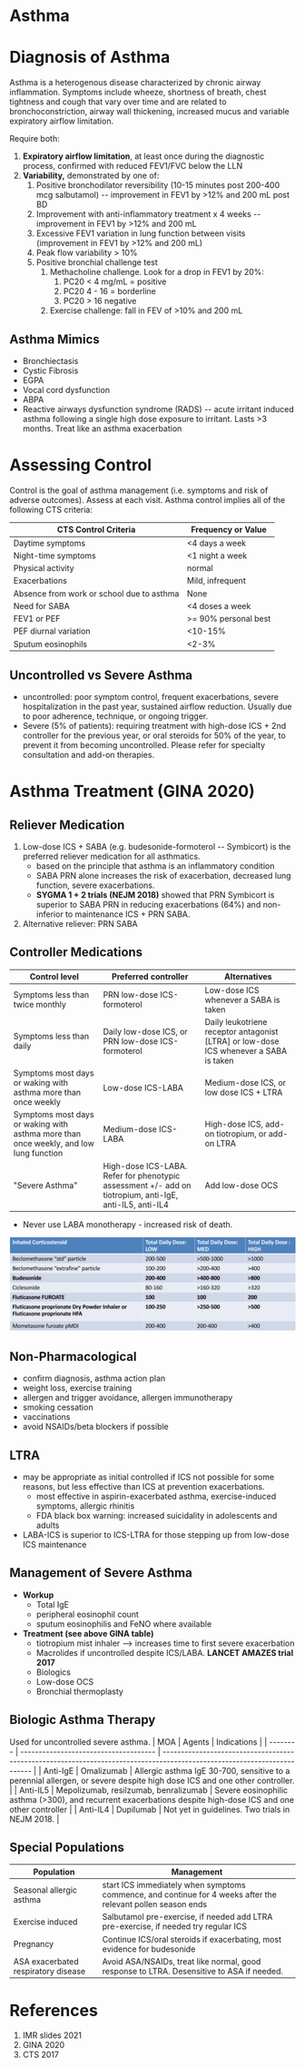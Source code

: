 # Asthma
# Diagnosis of Asthma
Asthma is a heterogenous disease characterized by chronic airway inflammation. Symptoms include wheeze, shortness of breath, chest tightness and cough that vary over time and are related to bronchoconstriction, airway wall thickening, increased mucus and variable expiratory airflow limitation.

Require both:
1. **Expiratory airflow limitation**, at least once during the diagnostic process, confirmed with reduced FEV1/FVC below the LLN
2. **Variability,** demonstrated by one of:
	1. Positive bronchodilator reversibility (10-15 minutes post 200-400 mcg salbutamol) -- improvement in FEV1 by >12% and 200 mL post BD
	2. Improvement with anti-inflammatory treatment x 4 weeks -- improvement in FEV1 by >12% and 200 mL
	3. Excessive FEV1 variation in lung function between visits (improvement in FEV1 by >12% and 200 mL)
	4. Peak flow variability > 10%
	5. Positive bronchial challenge test
		1. Methacholine challenge. Look for a drop in FEV1 by 20%:
			1. PC20 < 4 mg/mL = positive
			2. PC20 4 - 16 = borderline
			3. PC20 > 16 negative
		2. Exercise challenge: fall in FEV of >10% and 200 mL

## Asthma Mimics
- Bronchiectasis
- Cystic Fibrosis
- EGPA
- Vocal cord dysfunction
- ABPA
- Reactive airways dysfunction syndrome (RADS) -- acute irritant induced asthma following a single high dose exposure to irritant. Lasts >3 months. Treat like an asthma exacerbation

# Assessing Control
Control is the goal of asthma management (i.e. symptoms and risk of adverse outcomes). Assess at each visit. Asthma control implies all of the following CTS criteria:

| CTS Control Criteria                      | Frequency or Value   |
| ----------------------------------------- | -------------------- |
| Daytime symptoms                          | <4 days a week       |
| Night-time symptoms                       | <1 night a week      |
| Physical activity                         | normal               |
| Exacerbations                             | Mild, infrequent     |
| Absence from work or school due to asthma | None                 |
| Need for SABA                             | <4 doses a week      |
| FEV1 or PEF                               | >= 90% personal best |
| PEF diurnal variation                     | <10-15%              |
| Sputum eosinophils                        | <2-3%                |

## Uncontrolled vs Severe Asthma
- uncontrolled: poor symptom control, frequent exacerbations, severe hospitalization in the past year, sustained airflow reduction. Usually due to poor adherence, technique, or ongoing trigger.
- Severe (5% of patients): requiring treatment with high-dose ICS + 2nd controller for the previous year, or oral steroids for 50% of the year, to prevent it from becoming uncontrolled. Please refer for specialty consultation and add-on therapies.

# Asthma Treatment (GINA 2020)
## Reliever Medication
1. Low-dose ICS + SABA (e.g. budesonide-formoterol -- Symbicort) is the preferred reliever medication for all asthmatics.
	- based on the principle that asthma is an inflammatory condition
	- SABA PRN alone increases the risk of exacerbation, decreased lung function, severe exacerbations.
	- **SYGMA 1 + 2 trials (NEJM 2018)** showed that PRN Symbicort is superior to SABA PRN in reducing exacerbations (64%) and non-inferior to maintenance ICS + PRN SABA.
2. Alternative reliever: PRN SABA

## Controller Medications
| Control level                                                                         | Preferred controller                                                                                    | Alternatives                                                                          |
| ------------------------------------------------------------------------------------- | ------------------------------------------------------------------------------------------------------- | ------------------------------------------------------------------------------------- |
| Symptoms less than twice monthly                                                      | PRN low-dose ICS-formoterol                                                                             | Low-dose ICS whenever a SABA is taken                                                 |
| Symptoms less than daily                                                              | Daily low-dose ICS, or PRN low-dose ICS-formoterol                                                      | Daily leukotriene receptor antagonist [LTRA] or low-dose ICS whenever a SABA is taken |
| Symptoms most days or waking with asthma more than once weekly                        | Low-dose ICS-LABA                                                                                       | Medium-dose ICS, or low dose ICS + LTRA                                               |
| Symptoms most days or waking with asthma more than once weekly, and low lung function | Medium-dose ICS-LABA                                                                                    | High-dose ICS, add-on tiotropium, or add-on LTRA                                      |
| "Severe Asthma"                                                                                 | High-dose ICS-LABA. Refer for phenotypic assessment +/- add on tiotropium, anti-IgE, anti-IL5, anti-IL4 | Add low-dose OCS                                                                                      |

- Never use LABA monotherapy - increased risk of death.

![](_attachments/Pasted%20image%2020221025231713.png)

## Non-Pharmacological 
- confirm diagnosis, asthma action plan
- weight loss, exercise training
- allergen and trigger avoidance, allergen immunotherapy
- smoking cessation
- vaccinations
- avoid NSAIDs/beta blockers if possible

## LTRA
- may be appropriate as initial controlled if ICS not possible for some reasons, but less effective than ICS at prevention exacerbations.
	- most effective in aspirin-exacerbated asthma, exercise-induced symptoms, allergic rhinitis
	- FDA black box warning: increased suicidality in adolescents and adults
- LABA-ICS is superior to ICS-LTRA for those stepping up from low-dose ICS maintenance

## Management of Severe Asthma
- **Workup**
	- Total IgE
	- peripheral eosinophil count
	- sputum eosinophilis and FeNO where available
- **Treatment (see above GINA table)**
	- tiotropium mist inhaler --> increases time to first severe exacerbation
	- Macrolides if uncontrolled despite ICS/LABA. **LANCET AMAZES trial 2017**
	- Biologics
	- Low-dose OCS
	- Bronchial thermoplasty

## Biologic Asthma Therapy
Used for uncontrolled severe asthma.
 | MOA      | Agents                                | Indications                                                                                                              |
 | -------- | ------------------------------------- | ------------------------------------------------------------------------------------------------------------------------ |
 | Anti-IgE | Omalizumab                            | Allergic asthma IgE 30-700, sensitive to a perennial allergen, or severe despite high dose ICS and one other controller. |
 | Anti-IL5 | Mepolizumab, resilzumab, benralizumab | Severe eosinophilic asthma (>300), and recurrent exacerbations despite high-dose ICS and one other controller            |
 | Anti-IL4 | Dupilumab                             | Not yet in guidelines. Two trials in NEJM 2018.                                                                                                                         |

## Special Populations 

| Population                          | Management                                                                                                   |
| ----------------------------------- | ------------------------------------------------------------------------------------------------------------ |
| Seasonal allergic asthma            | start ICS immediately when symptoms commence, and continue for 4 weeks after the relevant pollen season ends |
| Exercise induced                    | Salbutamol pre-exercise, if needed add LTRA pre-exercise, if needed try regular ICS                          |
| Pregnancy                           | Continue ICS/oral steroids if exacerbating, most evidence for budesonide                                     |
| ASA exacerbated respiratory disease | Avoid ASA/NSAIDs, treat like normal, good response to LTRA. Desensitive to ASA if needed.                                                                                                             |

# References
1. IMR slides 2021
2. GINA 2020
3. CTS 2017